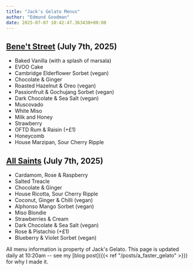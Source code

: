 ```yaml
---
title: "Jack's Gelato Menus"
author: "Edmund Goodman"
date: 2025-07-07 10:42:47.363430+00:00
---
```


## [Bene't Street](https://www.jacksgelato.com/bene-t-street-menu) (July 7th, 2025)

- Baked Vanilla (with a splash of marsala)
- EVOO Cake
- Cambridge Elderflower Sorbet (vegan)
- Chocolate & Ginger
- Roasted Hazelnut & Oreo (vegan)
- Passionfruit & Gochujang Sorbet (vegan)
- Dark Chocolate & Sea Salt (vegan)
- Muscovado
- White Miso
- Milk and Honey
- Strawberry
- OFTD Rum & Raisin (+£1)
- Honeycomb
- House Marzipan, Sour Cherry Ripple


## [All Saints](https://www.jacksgelato.com/all-saints-menu) (July 7th, 2025)

- Cardamom, Rose & Raspberry
- Salted Treacle
- Chocolate & Ginger
- House Ricotta, Sour Cherry Ripple
- Coconut, Ginger & Chilli (vegan)
- Alphonso Mango Sorbet (vegan)
- Miso Blondie
- Strawberries & Cream
- Dark Chocolate & Sea Salt (vegan)
- Rose & Pistachio (+£1)
- Blueberry & Violet Sorbet (vegan)

All menu information is property of Jack's Gelato. This page is
updated daily at 10:20am -- see my
[blog post]({{< ref "/posts/a_faster_gelato" >}}) for why I made it.
